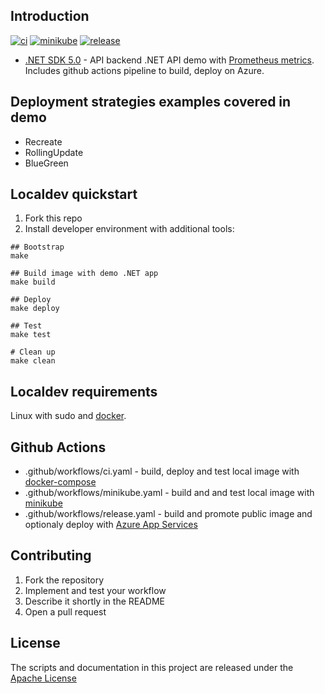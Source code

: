 ## Introduction 
[![ci](https://github.com/atrakic/weather-forecast-api/actions/workflows/ci.yaml/badge.svg)](https://github.com/atrakic/weather-forecast-api/actions/workflows/ci.yaml)
[![minikube](https://github.com/atrakic/weather-forecast-api/actions/workflows/minikube.yaml/badge.svg)](https://github.com/atrakic/weather-forecast-api/actions/workflows/minikube.yaml)
[![release](https://github.com/atrakic/weather-forecast-api/actions/workflows/release.yaml/badge.svg)](https://github.com/atrakic/weather-forecast-api/actions/workflows/release.yaml)

- [.NET SDK 5.0](https://dotnet.microsoft.com/download/dotnet/5..0) - API backend .NET API demo with [Prometheus metrics](https://github.com/prometheus-net/prometheus-net).
Includes github actions pipeline to build, deploy on Azure.

## Deployment strategies examples covered in demo
- Recreate
- RollingUpdate
- BlueGreen

## Localdev quickstart
1. Fork this repo
2. Install developer environment with additional tools:

```
## Bootstrap
make 

## Build image with demo .NET app
make build

## Deploy
make deploy

## Test
make test

# Clean up
make clean
```

## Localdev requirements
Linux with sudo and [docker](https://docs.docker.com/engine/install/).


## Github Actions
- .github/workflows/ci.yaml - build, deploy and test local image with [docker-compose](https://docs.docker.com/compose/)
- .github/workflows/minikube.yaml - build and and test local image with [minikube](https://minikube.sigs.k8s.io/docs/)
- .github/workflows/release.yaml - build and promote public image and optionaly deploy with [Azure App Services](https://learn.microsoft.com/en-us/azure/app-service/)

## Contributing

1. Fork the repository
2. Implement and test your workflow
3. Describe it shortly in the README
4. Open a pull request


## License

The scripts and documentation in this project are released under the [Apache License](LICENSE)
